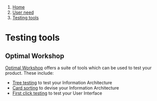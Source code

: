 1.  [Home](/docs/core/contents)
2.  [User need](/docs/core/users/user-need)
3.  [Testing tools](#)

# Testing tools

## Optimal Workshop

[Optimal Workshop](https://www.optimalworkshop.com/) offers a suite of tools which can be used to test your product. These include:

*   [Tree testing](https://www.optimalworkshop.com/101/tree-testing) to test your Information Architecture
*   [Card sorting](https://www.optimalworkshop.com/101/first-click-testing) to devise your Information Architecture
*   [First click testing](https://www.optimalworkshop.com/101/first-click-testing) to test your User Interface
